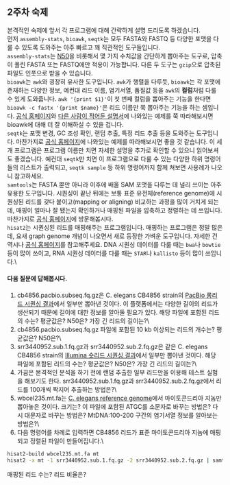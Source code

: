 ## 2주차 숙제
본격적인 숙제에 앞서 각 프로그램에 대해 간략하게 설명 드리도록 하겠습니다.\
먼저 `assembly-stats`, `bioawk`, `seqtk`는 모두 FASTA와 FASTQ 등 다양한 포맷을 다룰 수 있도록 도와주는 아주 빠르고 꽤 직관적인 도구들입니다.\
`assembly-stats`는 [N50](https://en.wikipedia.org/wiki/N50,_L50,_and_related_statistics)을 비롯해서 몇 가지 수치값을 간단하게 뽑아주는 도구로, 압축이 풀린 FASTA 또는 FASTQ에만 적용이 가능합니다. 다른 두 도구는 `gzip`으로 압축된 파일도 인풋으로 받을 수 있습니다.\
`bioawk`는 `awk`와 굉장히 유사한 도구입니다. `awk`가 행렬을 다루듯, `bioawk`는 각 포맷에 존재하는 다양한 정보, 예컨대 리드 이름, 염기서열, 품질값 등을 `awk`의 **컬럼**처럼 다룰 수 있게 도와줍니다. `awk '{print $1}'`이 첫 번째 컬럼을 뽑아주는 기능을 한다면 `bioawk -c fastx '{print $name}'`은 리드 이름만 쭉 뽑아주는 기능을 하는 셈입니다. [공식 홈페이지](https://github.com/lh3/bioawk)와 [다른 사람이 적어둔 설명서](https://bioinformaticsworkbook.org/Appendix/Unix/bioawk-basics.html#gsc.tab=0)에 나와있는 예제를 쭉 따라해보시면 bioawk에 대해 더 잘 이해하실 수 있을 겁니다.\
`seqtk`는 포맷 변경, GC 조성 확인, 랜덤 추출, 특정 리드 추출 등을 도와주는 도구입니다. 마찬가지로 [공식 홈페이지](https://github.com/lh3/seqtk)에 나와있는 예제를 따라해보시면 좋을 것 같습니다. 이 세 개 프로그램은 프로그램 이름만 치면 자세한 설명을 추가로 확인할 수 있으니 읽어보셔도 좋겠습니다. 예컨대 `seqtk`만 치면 이 프로그램으로 다룰 수 있는 다양한 하위 명령어들의 리스트가 출력되고, `seqtk sample` 등 하위 명령어까지 함께 쳐보면 사용례가 나오니 참고하세요.\
`samtools`는 FASTA 뿐만 아니라 이후에 배울 SAM 포맷을 다루는 데 널리 쓰이는 아주 유용한 도구입니다. 시퀀싱이 끝난 뒤에는 보통 표준 유전체(reference genome)에 시퀀싱된 리드를 갖다 붙이고(mapping or aligning) 비교하는 과정을 많이 거치게 되는데, 매핑이 얼마나 잘 됐는지 확인하거나 매핑된 파일을 압축하고 정렬하는 데 쓰입니다. 마찬가지로 [공식 홈페이지](http://www.htslib.org/doc/samtools.html)에 방문해봅시다.\
`hisat2`는 시퀀싱된 리드를 매핑해주는 프로그램입니다. 매핑하는 프로그램은 정말 많은데, 요새 graph genome 개념이 나오면서 새로 등장한 가벼운 도구입니다. 자세한 건 역시나 [공식 홈페이지](http://daehwankimlab.github.io/hisat2/)를 참고해주세요. DNA 시퀀싱 데이터를 다룰 때는 `bwa`나 `bowtie` 등이 많이 쓰이고, RNA 시퀀싱 데이터를 다룰 때는 `STAR`나 `kallisto` 등이 많이 쓰입니다.\

#### 다음 질문에 답해봅시다.
1) cb4856.pacbio.subseq.fq.gz은 C. elegans CB4856 strain의 [PacBio 롱리드 시퀀싱 결과](https://www.ncbi.nlm.nih.gov/sra/SRX5399849)에서 일부만 뽑아낸 것이다. 이 플랫폼에서는 다양한 길이의 리드가 생산되기 때문에 길이에 대한 정보를 알아둘 필요가 있다. 해당 파일에 포함된 리드의 수는? 평균값은? N50은? 가장 긴 리드의 길이는?\
2) cb4856.pacbio.subseq.fq.gz 파일에 포함된 10 kb 이상되는 리드의 개수는? 평균값은? N50은?\
3) srr3440952.sub.1.fq.gz과 srr3440952.sub.2.fq.gz은 같은 C. elegans CB4856 strain의 [Illumina 숏리드 시퀀싱 결과](https://www.ncbi.nlm.nih.gov/sra/SRX1727266)에서 일부만 뽑아낸 것이다. 해당 파일에 포함된 리드의 수는? 평균값은? N50은? 가장 긴 리드의 길이는?\
4) 가끔은 본격적인 분석을 하기 전에 랜덤 추출한 일부 리드만을 이용해 테스트 실험을 해보기도 한다. srr3440952.sub.1.fq.gz과 srr3440952.sub.2.fq.gz에서 리드를 100개씩 짝지어 추출하는 방법은?\
5) wbcel235.mt.fa는 [C. elegans reference genome](https://www.ncbi.nlm.nih.gov/assembly/GCF_000002985.6/)에서 마이토콘드리아 지놈만 뽑아놓은 것이다. 크기는? 이 파일에 포함된 ATGC를 소문자로 바꾸는 방법은? 다시 대문자로 바꾸는 방법은? MtDNA:100-200 구간의 염기서열 정보를 알아보는 방법은?\
6) 다음 명령어를 차례로 입력하면 CB4856 리드가 표준 마이토콘드리아 지놈에 매핑되고 정렬된 파일이 만들어집니다.\
```sh
hisat2-build wbcel235.mt.fa mt
hisat2 -x mt -1 srr3440952.sub.1.fq.gz -2 srr3440952.sub.2.fq.gz | samtools sort -O SAM -o mt.sam
```
매핑된 리드 수는? 리드 비율은?
